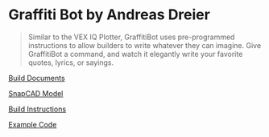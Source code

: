 # Graffiti Bot by Andreas Dreier

> Similar to the VEX IQ Plotter, GraffitiBot uses pre-programmed instructions to allow builders to write whatever they can imagine. Give GraffitiBot a command, and watch it elegantly write your favorite quotes, lyrics, or sayings.

[Build Documents](https://content.vexrobotics.com/vexiq/downloads/SnapCAD-Repository/Documentation/GraffitiBot-Documentation.zip)

[SnapCAD Model](https://content.vexrobotics.com/vexiq/downloads/SnapCAD-Repository/SnapCAD-Files/GraffitiBot.mpd)

[Build Instructions](https://content.vexrobotics.com/vexiq/downloads/SnapCAD-Repository/Build-Instructions/GraffitiBot-BI.pdf)

[Example Code](https://content.vexrobotics.com/vexiq/downloads/SnapCAD-Repository/Code/GraffitiBot-Code.zip)

